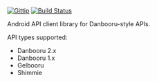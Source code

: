 [![Gittip](http://img.shields.io/gittip/tjg1.svg)](https://www.gittip.com/tjg1/)
[![Build Status](https://travis-ci.org/tjg1/norilib.png?branch=master)](https://travis-ci.org/tjg1/norilib)

Android API client library for Danbooru-style APIs.

API types supported:
- Danbooru 2.x
- Danbooru 1.x
- Gelbooru
- Shimmie

